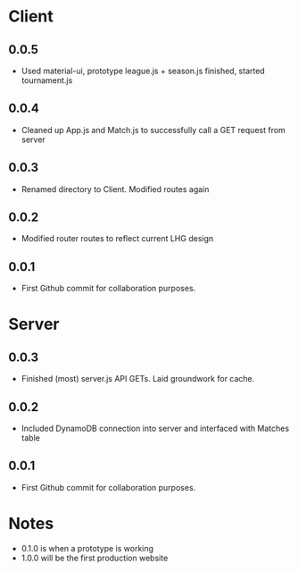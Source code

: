 # Client

## 0.0.5
* Used material-ui, prototype league.js + season.js finished, started tournament.js

## 0.0.4
* Cleaned up App.js and Match.js to successfully call a GET request from server

## 0.0.3
* Renamed directory to Client. Modified routes again

## 0.0.2
* Modified router routes to reflect current LHG design

## 0.0.1
* First Github commit for collaboration purposes.

# Server

## 0.0.3
* Finished (most) server.js API GETs. Laid groundwork for cache.

## 0.0.2
* Included DynamoDB connection into server and interfaced with Matches table

## 0.0.1
* First Github commit for collaboration purposes.

# Notes

* 0.1.0 is when a prototype is working
* 1.0.0 will be the first production website
